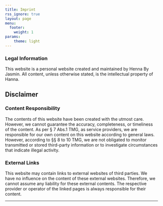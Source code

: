 ```yaml
---
title: Imprint
rss_ignore: true
layout: page
menu:
  footer:
    weight: 1
params:
    theme: light    
---
```


### Legal Information
This website is a personal website created and maintained by Henna By Jasmin. All content, unless otherwise stated, is the intellectual property of Hanna.

## Disclaimer
### Content Responsibility
The contents of this website have been created with the utmost care. However, we cannot guarantee the accuracy, completeness, or timeliness of the content. As per § 7 Abs.1 TMG, as service providers, we are responsible for our own content on this website according to general laws. However, according to §§ 8 to 10 TMG, we are not obligated to monitor transmitted or stored third-party information or to investigate circumstances that indicate illegal activity.

### External Links
This website may contain links to external websites of third parties. We have no influence on the content of these external websites. Therefore, we cannot assume any liability for these external contents. The respective provider or operator of the linked pages is always responsible for their content.

---
